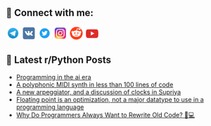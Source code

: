 ## 🔎 Connect with me:
[<img src="https://github.com/bullbesh/bullbesh/blob/main/images/Telegram.png" width="32" height="32" />](https://t.me/bullbesh)
[<img src="https://github.com/bullbesh/bullbesh/blob/main/images/VK.png" width="32" height="32" />](https://vk.com/bullbesh)
[<img src="https://github.com/bullbesh/bullbesh/blob/main/images/Twitter.png" width="32" height="32" />](https://twitter.com/bullbesh1)
[<img src="https://github.com/bullbesh/bullbesh/blob/main/images/Instagram.png" width="32" height="32" />](https://www.instagram.com/bullbesh)
[<img src="https://github.com/bullbesh/bullbesh/blob/main/images/Reddit.png" width="32" height="32" />](https://www.reddit.com/user/bullbesh)
[<img src="https://github.com/bullbesh/bullbesh/blob/main/images/YouTube.png" width="32" height="32" />](https://www.youtube.com/channel/UCtfjRs6uzgq5mfm8S06WTcg)

## 📕 Latest r/Python Posts
<!-- BLOG-POST-LIST:START -->
- [Programming in the ai era](https://www.reddit.com/r/Python/comments/1ioibrt/programming_in_the_ai_era/)
- [A polyphonic MIDI synth in less than 100 lines of code](https://www.reddit.com/r/Python/comments/1ioh2jq/a_polyphonic_midi_synth_in_less_than_100_lines_of/)
- [A new arpeggiator, and a discussion of clocks in Supriya](https://www.reddit.com/r/Python/comments/1iogyzy/a_new_arpeggiator_and_a_discussion_of_clocks_in/)
- [Floating point is an optimization, not a major datatype to use in a programming language](https://www.reddit.com/r/Python/comments/1iogw9y/floating_point_is_an_optimization_not_a_major/)
- [Why Do Programmers Always Want to Rewrite Old Code? 🤔💻](https://www.reddit.com/r/Python/comments/1iobil7/why_do_programmers_always_want_to_rewrite_old_code/)
<!-- BLOG-POST-LIST:END -->
